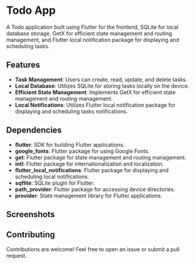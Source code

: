 # Todo App

A Todo application built using Flutter for the frontend, SQLite for local database storage, GetX for efficient state management and routing management, and Flutter local notification package for displaying and scheduling tasks.

## Features

- **Task Management**: Users can create, read, update, and delete tasks.
- **Local Database**: Utilizes SQLite for storing tasks locally on the device.
- **Efficient State Management**: Implements GetX for efficient state management and routing management.
- **Local Notifications**: Utilizes Flutter local notification package for displaying and scheduling tasks notifications.

## Dependencies

- **flutter**: SDK for building Flutter applications.
- **google_fonts**: Flutter package for using Google Fonts.
- **get**: Flutter package for state management and routing management.
- **intl**: Flutter package for internationalization and localization.
- **flutter_local_notifications**: Flutter package for displaying and scheduling local notifications.
- **sqflite**: SQLite plugin for Flutter.
- **path_provider**: Flutter package for accessing device directories.
- **provider**: State management library for Flutter applications.


## Screenshots



## Contributing

Contributions are welcome! Feel free to open an issue or submit a pull request.





